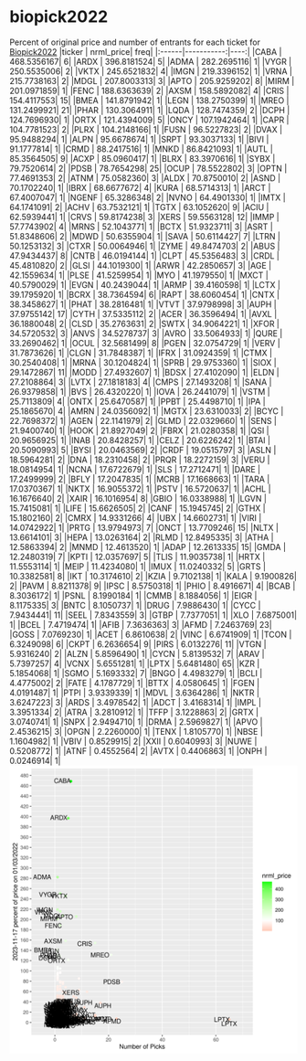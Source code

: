 # biopick2022
Percent of original price and number of entrants for each ticket for [Biopick2022](https://twitter.com/hashtag/Biopick2022)
|ticker |  nrml_price| freq|
|:------|-----------:|----:|
|CABA   | 468.5356167|    6|
|ARDX   | 396.8181524|    5|
|ADMA   | 282.2695116|    1|
|VYGR   | 250.5535006|    2|
|VKTX   | 245.6521832|    4|
|IMGN   | 219.3396152|    1|
|VRNA   | 215.7738163|    2|
|MDGL   | 207.8003313|    3|
|APTO   | 205.9259202|    8|
|MIRM   | 201.0971859|    1|
|FENC   | 188.6363639|    2|
|AXSM   | 158.5892082|    4|
|CRIS   | 154.4117553|   15|
|BMEA   | 141.8791942|    1|
|LEGN   | 138.2750399|    1|
|MREO   | 131.2499921|   21|
|PHAR   | 130.3064911|    1|
|LQDA   | 128.7474359|    2|
|DCPH   | 124.7696930|    1|
|ORTX   | 121.4394009|    5|
|ONCY   | 107.1942464|    1|
|CAPR   | 104.7781523|    2|
|PLRX   | 104.2148166|    1|
|FUSN   |  96.5227823|    2|
|DVAX   |  95.9488294|    1|
|ALPN   |  95.6678674|    1|
|SRPT   |  93.3037133|    1|
|BIVI   |  91.1777814|    1|
|CRMD   |  88.2417516|    1|
|MNKD   |  86.8421093|    1|
|AUTL   |  85.3564505|    9|
|ACXP   |  85.0960417|    1|
|BLRX   |  83.3970616|    1|
|SYBX   |  79.7520614|    2|
|PDSB   |  78.7654298|   25|
|OCUP   |  78.5522802|    3|
|OPTN   |  77.4691353|    2|
|ATNM   |  75.0582360|    3|
|ALDX   |  70.8750010|    2|
|ASND   |  70.1702240|    1|
|IBRX   |  68.6677672|    4|
|KURA   |  68.5714313|    1|
|ARCT   |  67.4007047|    1|
|NGENF  |  65.3286348|    2|
|NVNO   |  64.4901330|    1|
|IMTX   |  64.1741091|    2|
|ACHV   |  63.7532121|    1|
|TGTX   |  63.1052620|    9|
|ACIU   |  62.5939441|    1|
|CRVS   |  59.8174238|    3|
|XERS   |  59.5563128|   12|
|IMMP   |  57.7743902|    4|
|MRNS   |  52.1043771|    1|
|BCTX   |  51.9323711|    3|
|ASRT   |  51.8348606|    2|
|MDWD   |  50.6355904|    1|
|SAVA   |  50.6114427|    7|
|LTRN   |  50.1253132|    3|
|CTXR   |  50.0064946|    1|
|ZYME   |  49.8474703|    2|
|ABUS   |  47.9434437|    8|
|CNTB   |  46.0194144|    1|
|CLPT   |  45.5356483|    3|
|CRDL   |  45.4810820|    2|
|GLSI   |  44.1019300|    1|
|ARWR   |  42.2850657|    3|
|AGE    |  42.1559634|    1|
|PLSE   |  41.5259954|    1|
|MYO    |  41.1979550|    1|
|MXCT   |  40.5790029|    1|
|EVGN   |  40.2439044|    1|
|ARMP   |  39.4160598|    1|
|LCTX   |  39.1795920|    1|
|BCRX   |  38.7364594|    6|
|RAPT   |  38.6060454|    1|
|CNTX   |  38.3458627|    1|
|PHAT   |  38.2816481|    1|
|VTVT   |  37.9798998|    3|
|AUPH   |  37.9755142|   17|
|CYTH   |  37.5335112|    2|
|ACER   |  36.3596494|    1|
|AVXL   |  36.1880048|    2|
|CLSD   |  35.2763631|    2|
|SWTX   |  34.9064221|    1|
|XFOR   |  34.5720532|    3|
|ANVS   |  34.5278737|    3|
|AVRO   |  33.5064933|    1|
|QURE   |  33.2690462|    1|
|OCUL   |  32.5681499|    8|
|PGEN   |  32.0754729|    1|
|VERV   |  31.7873626|    1|
|CLGN   |  31.7848387|    1|
|IFRX   |  31.0924359|    1|
|CTMX   |  30.2540408|    1|
|MRNA   |  30.1204824|    1|
|SPRB   |  29.9753360|    1|
|SIOX   |  29.1472867|   11|
|MODD   |  27.4932607|    1|
|BDSX   |  27.4102090|    1|
|ELDN   |  27.2108864|    3|
|LVTX   |  27.1818183|    4|
|CMPS   |  27.1493208|    1|
|SANA   |  26.9379858|    1|
|BVS    |  26.4320220|    1|
|IOVA   |  26.2441079|    1|
|VSTM   |  25.7113809|    4|
|ONTX   |  25.6470587|    1|
|PPBT   |  25.4498710|    1|
|IPA    |  25.1865670|    4|
|AMRN   |  24.0356092|    1|
|MGTX   |  23.6310033|    2|
|BCYC   |  22.7698372|    1|
|AGEN   |  22.1141979|    2|
|GLMD   |  22.0329660|    1|
|SENS   |  21.9400740|    1|
|HOOK   |  21.8927049|    2|
|FBRX   |  21.0280358|    1|
|QSI    |  20.9656925|    1|
|INAB   |  20.8428257|    1|
|CELZ   |  20.6226242|    1|
|BTAI   |  20.5090993|    5|
|BYSI   |  20.0463569|    2|
|CRDF   |  19.0515797|    3|
|ASLN   |  18.5964281|    2|
|DNA    |  18.2310458|    2|
|PRQR   |  18.2272159|    3|
|VERU   |  18.0814954|    1|
|NCNA   |  17.6722679|    1|
|SLS    |  17.2712471|    1|
|DARE   |  17.2499999|    2|
|BFLY   |  17.2047835|    1|
|MCRB   |  17.1668663|    1|
|TARA   |  17.0370367|    1|
|NKTX   |  16.9055372|    1|
|PSTV   |  16.5720637|    1|
|ACHL   |  16.1676640|    2|
|XAIR   |  16.1016954|    8|
|GBIO   |  16.0338988|    1|
|LGVN   |  15.7415081|    1|
|LIFE   |  15.6626505|    2|
|CANF   |  15.1945745|    2|
|GTHX   |  15.1802160|    2|
|CMRX   |  14.9331266|    4|
|UBX    |  14.6602731|    1|
|VIRI   |  14.0742922|    1|
|PRTG   |  13.9794973|    7|
|ONCT   |  13.7709246|   15|
|NLTX   |  13.6614101|    3|
|HEPA   |  13.0263164|    2|
|RLMD   |  12.8495335|    3|
|ATHA   |  12.5863394|    2|
|MNMD   |  12.4613520|    1|
|ADAP   |  12.2613335|   15|
|GMDA   |  12.2480319|    7|
|KPTI   |  12.0357697|    5|
|TLIS   |  11.9035738|    1|
|HRTX   |  11.5553114|    1|
|MEIP   |  11.4234080|    1|
|IMUX   |  11.0240332|    5|
|GRTS   |  10.3382581|    8|
|IKT    |  10.3174610|    2|
|KZIA   |   9.7102138|    1|
|KALA   |   9.1900826|    2|
|PAVM   |   8.8211378|    9|
|IPSC   |   8.5750318|    1|
|PHIO   |   8.4916671|    4|
|BCAB   |   8.3036172|    1|
|PSNL   |   8.1990184|    1|
|CMMB   |   8.1884056|    1|
|EIGR   |   8.1175335|    3|
|BNTC   |   8.1050737|    1|
|DRUG   |   7.9886430|    1|
|CYCC   |   7.9434441|   11|
|SEEL   |   7.8343559|    3|
|GTBP   |   7.7377051|    1|
|XLO    |   7.6875001|    1|
|BCEL   |   7.4719474|    1|
|AFIB   |   7.3636363|    3|
|AFMD   |   7.2463769|   23|
|GOSS   |   7.0769230|    1|
|ACET   |   6.8610638|    2|
|VINC   |   6.6741909|    1|
|TCON   |   6.3249098|    6|
|CKPT   |   6.2636654|    9|
|PIRS   |   6.0132276|   11|
|VTGN   |   5.9316240|    2|
|ALZN   |   5.8596490|    1|
|CYCN   |   5.8139532|    7|
|ARAV   |   5.7397257|    4|
|VCNX   |   5.6551281|    1|
|LPTX   |   5.6481480|   65|
|KZR    |   5.1854068|    1|
|SGMO   |   5.1693332|    7|
|BNGO   |   4.4983279|    1|
|BCLI   |   4.4775002|    2|
|FATE   |   4.1787729|    1|
|BTTX   |   4.0580645|    1|
|FGEN   |   4.0191487|    1|
|PTPI   |   3.9339339|    1|
|MDVL   |   3.6364286|    1|
|NKTR   |   3.6247223|    3|
|ARDS   |   3.4978542|    1|
|ADCT   |   3.4168314|    1|
|IMPL   |   3.3951334|    2|
|ATRA   |   3.2810912|    1|
|TFFP   |   3.1228863|    2|
|GRTX   |   3.0740741|    1|
|SNPX   |   2.9494710|    1|
|DRMA   |   2.5969827|    1|
|APVO   |   2.4536215|    3|
|OPGN   |   2.2260000|    1|
|TENX   |   1.8105770|    1|
|NBSE   |   1.1604982|    1|
|VBIV   |   0.8529915|    2|
|XXII   |   0.6040993|    3|
|NUWE   |   0.5208772|    1|
|ATNF   |   0.4552564|    2|
|AVTX   |   0.4406863|    1|
|ONPH   |   0.0246914|    1|
![retvspicks](biopicks.png?raw=true)
